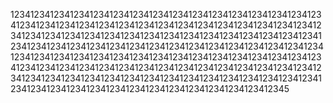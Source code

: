 12341234123412341234123412341234123412341234123412341234123412341234123412341234123412341234123412341234123412341234123412341234123412341234123412341234123412341234123412341234123412341234123412341234123412341234123412341234123412341234123412341234123412341234123412341234123412341234123412341234123412341234123412341234123412341234123412341234123412341234123412341234123412341234123412341234123412341234123412341234123412341234123412341234123412341234123412341234123412341234123412341234123412345